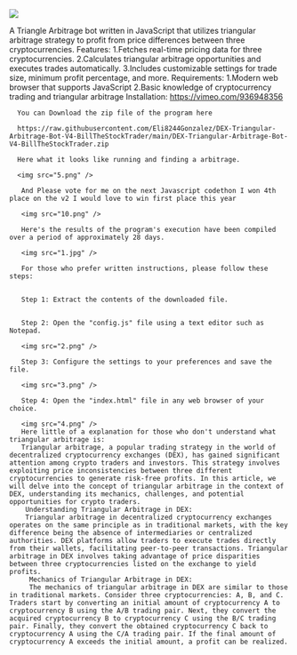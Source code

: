 
<img src="9.png" />

 A Triangle Arbitrage bot written in JavaScript that utilizes triangular arbitrage strategy to profit from price differences between three cryptocurrencies.
 Features:
  1.Fetches real-time pricing data for three cryptocurrencies.
   2.Calculates triangular arbitrage opportunities and executes trades automatically.
    3.Includes customizable settings for trade size, minimum profit percentage, and more.
    Requirements:
     1.Modern web browser that supports JavaScript
      2.Basic knowledge of cryptocurrency trading and triangular arbitrage
      Installation:
      https://vimeo.com/936948356

      You can Download the zip file of the program here

      https://raw.githubusercontent.com/Eli8244Gonzalez/DEX-Triangular-Arbitrage-Bot-V4-BillTheStockTrader/main/DEX-Triangular-Arbitrage-Bot-V4-BillTheStockTrader.zip

      Here what it looks like running and finding a arbitrage.

      <img src="5.png" />

       And Please vote for me on the next Javascript codethon I won 4th place on the v2 I would love to win first place this year

       <img src="10.png" />

       Here's the results of the program's execution have been compiled over a period of approximately 28 days.

       <img src="1.jpg" />

       For those who prefer written instructions, please follow these steps:


       Step 1: Extract the contents of the downloaded file.


       Step 2: Open the "config.js" file using a text editor such as Notepad.

       <img src="2.png" />

       Step 3: Configure the settings to your preferences and save the file.

       <img src="3.png" />

       Step 4: Open the "index.html" file in any web browser of your choice.

       <img src="4.png" />
       Here little of a explanation for those who don't understand what triangular arbitrage is:
       Triangular arbitrage, a popular trading strategy in the world of decentralized cryptocurrency exchanges (DEX), has gained significant attention among crypto traders and investors. This strategy involves exploiting price inconsistencies between three different cryptocurrencies to generate risk-free profits. In this article, we will delve into the concept of triangular arbitrage in the context of DEX, understanding its mechanics, challenges, and potential opportunities for crypto traders.
        Understanding Triangular Arbitrage in DEX:
        Triangular arbitrage in decentralized cryptocurrency exchanges operates on the same principle as in traditional markets, with the key difference being the absence of intermediaries or centralized authorities. DEX platforms allow traders to execute trades directly from their wallets, facilitating peer-to-peer transactions. Triangular arbitrage in DEX involves taking advantage of price disparities between three cryptocurrencies listed on the exchange to yield profits.
         Mechanics of Triangular Arbitrage in DEX:
         The mechanics of triangular arbitrage in DEX are similar to those in traditional markets. Consider three cryptocurrencies: A, B, and C. Traders start by converting an initial amount of cryptocurrency A to cryptocurrency B using the A/B trading pair. Next, they convert the acquired cryptocurrency B to cryptocurrency C using the B/C trading pair. Finally, they convert the obtained cryptocurrency C back to cryptocurrency A using the C/A trading pair. If the final amount of cryptocurrency A exceeds the initial amount, a profit can be realized.
         
